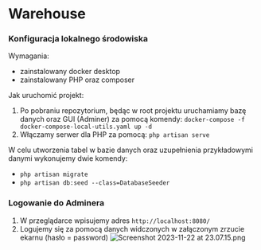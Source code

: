 # Warehouse
### Konfiguracja lokalnego środowiska
Wymagania:
- zainstalowany docker desktop
- zainstalowany PHP oraz composer

Jak uruchomić projekt:
1. Po pobraniu repozytorium, będąc w root projektu uruchamiamy bazę danych oraz GUI (Adminer)
za pomocą komendy: `docker-compose -f docker-compose-local-utils.yaml up -d` 
2. Włączamy serwer dla PHP za pomocą: `php artisan serve`

W celu utworzenia tabel w bazie danych oraz uzupełnienia przykładowymi danymi wykonujemy dwie komendy:
 - `php artisan migrate`
 - `php artisan db:seed --class=DatabaseSeeder`

### Logowanie do Adminera
1. W przeglądarce wpisujemy adres `http://localhost:8080/`
2. Logujemy się za pomocą danych widczonych w załączonym zrzucie ekarnu (hasło = password)
![Screenshot 2023-11-22 at 23.07.15.png](..%2F..%2F..%2F..%2FDesktop%2FScreenshot%202023-11-22%20at%2023.07.15.png)

